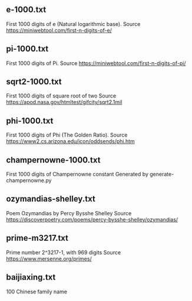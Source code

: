 ## e-1000.txt
First 1000 digits of e (Natural logarithmic base).
Source https://miniwebtool.com/first-n-digits-of-e/

## pi-1000.txt
First 1000 digits of Pi.
Source https://miniwebtool.com/first-n-digits-of-pi/

## sqrt2-1000.txt
First 1000 digits of square root of two
Source https://apod.nasa.gov/htmltest/gifcity/sqrt2.1mil

## phi-1000.txt
First 1000 digits of Phi (The Golden Ratio).
Source https://www2.cs.arizona.edu/icon/oddsends/phi.htm

## champernowne-1000.txt
First 1000 digits of Champernowne constant
Generated by generate-champernowne.py

## ozymandias-shelley.txt
Poem Ozymandias by Percy Bysshe Shelley
Source https://discoverpoetry.com/poems/percy-bysshe-shelley/ozymandias/

## prime-m3217.txt
Prime number 2^3217-1, with 969 digits
Source https://www.mersenne.org/primes/

## baijiaxing.txt
100 Chinese family name
